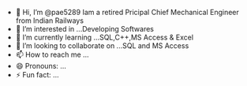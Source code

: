- 👋 Hi, I’m @pae5289 Iam a retired Pricipal Chief Mechanical Engineer from Indian Railways
- 👀 I’m interested in ...Developing Softwares
- 🌱 I’m currently learning ...SQL,C++,MS Access & Excel
- 💞️ I’m looking to collaborate on ...SQL and MS Access 
- 📫 How to reach me ...
- 😄 Pronouns: ...
- ⚡ Fun fact: ...

<!---
pae5289/pae5289 is a ✨ special ✨ repository because its `README.md` (this file) appears on your GitHub profile.
You can click the Preview link to take a look at your changes.
--->
